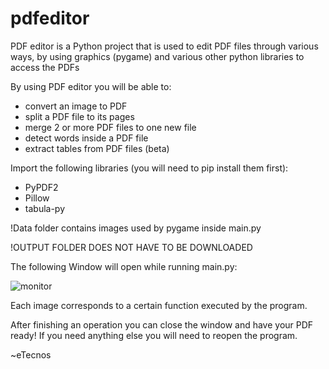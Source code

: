 # pdfeditor
PDF editor is a Python project that is used to edit PDF files through various ways, by using graphics (pygame) and various other python libraries to access the PDFs

By using PDF editor you will be able to:
- convert an image to PDF
- split a PDF file to its pages
- merge 2 or more PDF files to one new file
- detect words inside a PDF file
- extract tables from PDF files (beta)





Import the following libraries (you will need to pip install them first):
- PyPDF2
- Pillow
- tabula-py


!Data folder contains images used by pygame inside main.py

!OUTPUT FOLDER DOES NOT HAVE TO BE DOWNLOADED



The following Window will open while running main.py:



![monitor](https://github.com/etecnos/pdfeditor/blob/main/output/monitor.png?raw=true)


Each image corresponds to a certain function executed by the program.

After finishing an operation you can close the window and have your PDF ready! If you need anything else you will need to reopen the program.


~eTecnos



